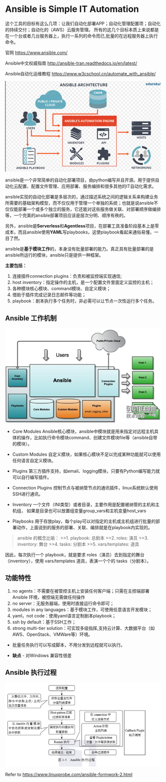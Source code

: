 # Ansible is Simple IT Automation

这个工具的目标有这么几项：让我们自动化部署APP；自动化管理配置项；自动化的持续交付；自动化的（AWS）云服务管理。
所有的这几个目标本质上来说都是在一个台或者几台服务器上，执行一系列的命令而已,批量的在远程服务器上执行命令。

官网
<https://www.ansible.com/>

Ansible中文权威指南
<http://ansible-tran.readthedocs.io/en/latest/>

Ansible自动化运维教程
<https://www.w3cschool.cn/automate_with_ansible/>

![ansible](./images/Ansible-基础-1.png)

ansible是一个非常简单的自动化部署项目，由python编写并且开源。用于提供自动化云配置、配置文件管理、应用部署、服务编排和很多其他的IT自动化需求。

ansible实现的自动化部署是多层次的，通过描述系统之间的逻辑关系来构建业务所需要的基础架构模型，而不仅仅用于管理一个单独的系统；也就是说ansible不仅仅能部署一个或多个独立的服务，它还能对这些服务做关联、对部署顺序做编排等，一个完美的ansible部署项目应该是层次分明、顺序有秩的。

另外，ansible是**Serverless**和**Agentless**项目，在部署工具准备阶段基本上是零成本，而且ansible使用**YAML**写playbooks，这使playbook看起来通俗易懂，一目了然。

ansible是**基于模块工作**的，本身没有批量部署的能力。真正具有批量部署的是ansible所运行的模块，ansible只是提供一种框架。

**主要包括：**

1. 连接插件connection plugins：负责和被监控端实现通信;
2. host inventory：指定操作的主机，是一个配置文件里面定义监控的主机；
3. 各种模块核心模块、command模块、自定义模块；
4. 借助于插件完成记录日志邮件等功能；
5. playbook：剧本执行多个任务时，非必需可以让节点一次性运行多个任务。

## Ansible 工作机制

![ansible](./images/Ansible-基础-2.jpg)

+ Core Modules 
Ansible核心模块，ansible中模块就是用来指定对远程主机具体的操作，比如执行命令模块command、创建文件模块file等（ansible自带的模块）。

+ Custom Modules 
自定义模块，如果核心模块不足以完成某种功能就可以使用任何语言自定义模块。

+ Plugins 
第三方插件支持，如email、logging模块，只要有Python编写能力就可以自行编写插件。

+ Connection Plugins
控制节点与被纳管节点的通讯插件，linux系统默认使用SSH进行通讯。

+ Inventory
一个文件（INI类型）或者目录，主要作用是配置被纳管的主机和主机组，
如果是目录也可以放置组变量group_vars和主机变量host_vars

+ Playbooks
用于存放play，每个play可以对指定的主机或主机组进行批量的部署动作，上面说到的服务的部署、关联、编排就是在playbook内实现的。

>ansible 的概念比喻：
    >>1. playbook: 总剧本
    >>2. roles: 演员
    >>3. inventory: 舞台
    >>4. tasks: 分剧本
    >>5. vars/templates: 道具

因此，每次执行一个 playbook，就是要求 roles（演员）去到指定的舞台（inventory），使用 vars/templates 道具，表演一个个的 tasks（分剧本）。

## 功能特性

1. no agents：不需要在被管控主机上安装任何客户端；只需在主控端部署 Ansible 环境，被控端无需做任何操作
2. no server：无服务器端，使用时直接运行命令即可；
3. modules in any languages：基于模块工作，可使用任意语言开发模块；
4. yaml，not code：使用yaml语言定制剧本playbook；
5. ssh by default：基于SSH工作；
6. strong multi-tier solution：可实现多级指挥,支持云计算、大数据平台（如AWS、OpenStack、VMWare等）环境。

+ 批量任务执行可以写成脚本，不用分发到远程就可以执行。

+ **缺点** - 对Windows 兼容性很差

## Ansible 执行过程

![ansible-执行过程](./images/Ansible-基础-3.png)

Refer to <https://www.linuxprobe.com/ansible-formwork-2.html> 
